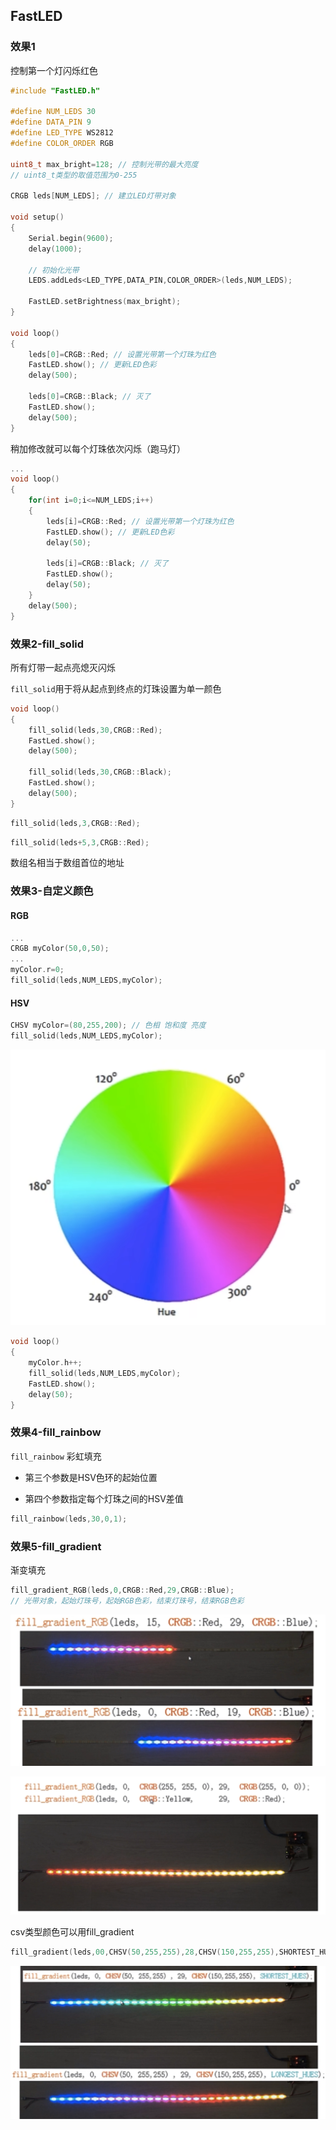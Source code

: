 ## FastLED

### 效果1

控制第一个灯闪烁红色

```c++
#include "FastLED.h"

#define NUM_LEDS 30
#define DATA_PIN 9
#define LED_TYPE WS2812
#define COLOR_ORDER RGB

uint8_t max_bright=128; // 控制光带的最大亮度
// uint8_t类型的取值范围为0-255

CRGB leds[NUM_LEDS]; // 建立LED灯带对象

void setup()
{
    Serial.begin(9600);
    delay(1000);

    // 初始化光带
    LEDS.addLeds<LED_TYPE,DATA_PIN,COLOR_ORDER>(leds,NUM_LEDS);

    FastLED.setBrightness(max_bright);
}

void loop()
{
    leds[0]=CRGB::Red; // 设置光带第一个灯珠为红色
    FastLED.show(); // 更新LED色彩
    delay(500);

    leds[0]=CRGB::Black; // 灭了
    FastLED.show();
    delay(500);
}
```

稍加修改就可以每个灯珠依次闪烁（跑马灯）

```c++
...
void loop()
{
    for(int i=0;i<=NUM_LEDS;i++)
    {
        leds[i]=CRGB::Red; // 设置光带第一个灯珠为红色
        FastLED.show(); // 更新LED色彩
        delay(50);

        leds[i]=CRGB::Black; // 灭了
        FastLED.show();
        delay(50);
    }
    delay(500);
}
```

### 效果2-fill_solid

所有灯带一起点亮熄灭闪烁

```fill_solid```用于将从起点到终点的灯珠设置为单一颜色

```c++
void loop()
{
    fill_solid(leds,30,CRGB::Red);
    FastLed.show();
    delay(500);

    fill_solid(leds,30,CRGB::Black);
    FastLed.show();
    delay(500);
}
```

```c++
fill_solid(leds,3,CRGB::Red);
```

```c++
fill_solid(leds+5,3,CRGB::Red);
```

数组名相当于数组首位的地址

### 效果3-自定义颜色

#### RGB

```c++
...
CRGB myColor(50,0,50);
...
myColor.r=0;
fill_solid(leds,NUM_LEDS,myColor);
```

#### HSV

```c++
CHSV myColor=(80,255,200); // 色相 饱和度 亮度
fill_solid(leds,NUM_LEDS,myColor);
```

![](./../assets/93.png)

```c++
void loop()
{
    myColor.h++;
    fill_solid(leds,NUM_LEDS,myColor);
    FastLED.show();
    delay(50);
}
```

### 效果4-fill_rainbow

```fill_rainbow``` 彩虹填充

* 第三个参数是HSV色环的起始位置

* 第四个参数指定每个灯珠之间的HSV差值

```c++
fill_rainbow(leds,30,0,1);
```

### 效果5-fill_gradient

渐变填充

```c++
fill_gradient_RGB(leds,0,CRGB::Red,29,CRGB::Blue);
// 光带对象，起始灯珠号，起始RGB色彩，结束灯珠号，结束RGB色彩
```

![](./../assets/94.png)

![](./../assets/95.png)

csv类型颜色可以用fill_gradient

```c++
fill_gradient(leds,00,CHSV(50,255,255),28,CHSV(150,255,255),SHORTEST_HUES);
```

![](./../assets/96.png)